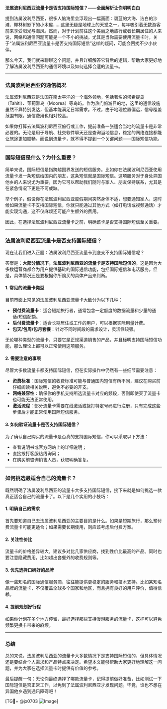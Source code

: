 **法属波利尼西亚流量卡是否支持国际短信？——全面解析让你明明白白**

提到法属波利尼西亚，很多人脑海里会浮现出一幅画面：碧蓝的大海、洁白的沙滩、椰林树影下的小木屋……这里无疑是地球上的天堂之一，每年吸引着无数游客前来享受阳光与海风。然而，对于计划前往这个美丽之地旅行或者长期居住的人来说，网络和通信问题可能是一个不小的挑战。尤其是当你需要使用流量卡时，关于“法属波利尼西亚流量卡是否支持国际短信”这样的疑问，可能会困扰不少小伙伴。

那么今天，我们就来聊聊这个问题，并且详细解答它背后的逻辑，帮助大家更好地了解法属波利尼西亚的通信环境以及如何选择合适的流量卡。

---

### **法属波利尼西亚的通信概况**

法属波利尼西亚是法国在南太平洋的一个海外领地，包括著名的塔希提岛（Tahiti）、茉莉雅岛（Moorea）等岛屿。作为热门旅游目的地，这里的通信设施虽然不算特别发达，但基本能满足日常需求。不过，由于地理位置偏远，信号覆盖范围有限，通信费用也相对较高。

如果你打算去法属波利尼西亚旅行或工作，提前准备一张适合当地的流量卡是非常必要的。无论是用于导航、社交软件聊天还是查询当地信息，稳定的网络连接都能让旅途更加顺畅。而说到流量卡，就不得不提到一个关键问题——国际短信功能。

---

### **国际短信是什么？为什么重要？**

简单来说，国际短信是指跨越国界发送的短信服务。比如你在法属波利尼西亚使用流量卡发一条短信给国内的朋友，这条短信就是国际短信。这项服务对于身处异国他乡的人来说尤为重要，因为它可以帮助我们随时与家人、朋友保持联系，尤其是在紧急情况下更是不可或缺。

举个例子，假设你在法属波利尼西亚度假期间突然身体不适，想要通知家人，这时候如果流量卡不支持国际短信，你就只能通过其他方式（如打电话或视频通话）才能实现沟通，这不仅麻烦还可能产生额外的费用。

因此，在选择法属波利尼西亚流量卡之前，明确该卡是否支持国际短信至关重要。

---

### **法属波利尼西亚流量卡是否支持国际短信？**

现在让我们进入正题：法属波利尼西亚流量卡到底支不支持国际短信呢？

答案是：**大部分情况下，法属波利尼西亚的流量卡是支持国际短信的**。这是因为大多数运营商都会为用户提供基础的国际通信功能，包括国际短信和电话服务。但是，具体情况还是要根据你所购买的具体产品来判断。

#### **1. 常见的流量卡类型**
目前市面上常见的法属波利尼西亚流量卡大致分为以下几种：
- **预付费流量卡**：适合短期旅行者，通常包含一定额度的数据流量和少量的通话/短信配额。
- **后付费流量卡**：适合长期居住或工作的用户，可以根据实际用量计费。
- **包天/包周/包月套餐**：针对不同时间段的需求设计，灵活性较强。

无论哪种类型的流量卡，只要它是正规渠道销售的产品，并且标明支持国际短信功能，那么理论上都可以正常使用这项服务。

#### **2. 需要注意的事项**
尽管大多数流量卡都支持国际短信，但在实际操作中仍然有一些细节需要注意：

- **资费标准**：国际短信的收费标准可能与普通国内短信有所不同，建议在购买前仔细阅读相关说明，避免不必要的开支。
- **网络兼容性**：确保你的手机支持所选流量卡对应的频段，否则即使买了流量卡也可能无法正常使用。
- **激活流程**：部分流量卡需要在线激活或拨打特定号码进行注册，只有完成这些步骤后才能正常使用国际短信服务。

#### **3. 如何验证流量卡是否支持国际短信？**
为了确认自己购买的流量卡是否真的支持国际短信，你可以采取以下方法：
- 查看说明书或官方网站上的详细说明；
- 直接拨打客服热线询问；
- 在购买前咨询销售人员，获取明确答复。

---

### **如何挑选最适合自己的流量卡？**

既然明确了法属波利尼西亚的流量卡大多支持国际短信，接下来就是如何挑选一款真正适合自己的流量卡了。以下是几个实用的小技巧：

#### **1. 明确自己的需求**
首先要知道自己去法属波利尼西亚的主要目的是什么。如果是短期旅行，那么预付费流量卡可能更适合；如果需要长期使用，则应该考虑后付费方案。

#### **2. 关注性价比**
流量卡的价格差异较大，建议多对比几家供应商，找到性价比最高的产品。同时也要注意隐藏费用，比如超出套餐外的收费规则等。

#### **3. 优先选择口碑好的品牌**
像一些知名的国际通信服务商，往往能提供更稳定的服务和技术支持。比如某知名品牌的流量卡，不仅覆盖全球多个国家和地区，而且拥有良好的用户评价，值得信赖。

#### **4. 提前规划好行程**
如果你计划在多个地方停留，最好选择那些支持漫游服务的流量卡，这样可以避免频繁更换卡带来的麻烦。

---

### **总结**

总的来说，法属波利尼西亚的流量卡大多数情况下是支持国际短信的，但具体情况还是要结合个人需求和产品特点来决定。希望本文能够帮助大家更好地理解这一问题，并为大家在选择流量卡时提供有价值的参考。

最后提醒一句：无论你最终选择了哪款流量卡，记得提前做好准备，比如测试一下国际短信是否正常工作，以免到了法属波利尼西亚才发现问题。毕竟，谁也不想在异国他乡遇到通讯障碍吧！

[TG💪+ @jx0703 ![Image](https://github.com/user-attachments/assets/dbca1d08-cadb-493c-b0ec-ad6f7a83f270)]